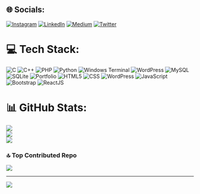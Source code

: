 
## 🌐 Socials:
[![Instagram](https://img.shields.io/badge/Instagram-%23E4405F.svg?logo=Instagram&logoColor=white)](https://instagram.com/www.instagram.com/madhav_sharma7755/) [![LinkedIn](https://img.shields.io/badge/LinkedIn-%230077B5.svg?logo=linkedin&logoColor=white)](https://linkedin.com/in/https:/www.linkedin.com/in/madhavsharma12/) [![Medium](https://img.shields.io/badge/Medium-12100E?logo=medium&logoColor=white)](https://medium.com/@https://medium.com/@madhav032001) [![Twitter](https://img.shields.io/badge/Twitter-%231DA1F2.svg?logo=Twitter&logoColor=white)](https://twitter.com/https://twitter.com/MadhavS200) 

# 💻 Tech Stack:
![C](https://img.shields.io/badge/c-%2300599C.svg?style=for-the-badge&logo=c&logoColor=white) ![C++](https://img.shields.io/badge/c++-%2300599C.svg?style=for-the-badge&logo=c%2B%2B&logoColor=white) ![PHP](https://img.shields.io/badge/php-%23777BB4.svg?style=for-the-badge&logo=php&logoColor=white) ![Python](https://img.shields.io/badge/python-3670A0?style=for-the-badge&logo=python&logoColor=ffdd54) ![Windows Terminal](https://img.shields.io/badge/Windows%20Terminal-%234D4D4D.svg?style=for-the-badge&logo=windows-terminal&logoColor=white) ![WordPress](https://img.shields.io/badge/WordPress-%23117AC9.svg?style=for-the-badge&logo=WordPress&logoColor=white) ![MySQL](https://img.shields.io/badge/mysql-%2300000f.svg?style=for-the-badge&logo=mysql&logoColor=white) ![SQLite](https://img.shields.io/badge/sqlite-%2307405e.svg?style=for-the-badge&logo=sqlite&logoColor=white) ![Portfolio](https://img.shields.io/badge/Portfolio-%23000000.svg?style=for-the-badge&logo=firefox&logoColor=#FF7139) ![HTML5](https://img.shields.io/badge/html5-%23E34F26.svg?style=for-the-badge&logo=html5&logoColor=white) ![CSS](https://img.shields.io/badge/css-%2300000f.svg?style=for-the-badge&logo=css&logoColor=blue) ![WordPress](https://img.shields.io/badge/WordPress-%23117AC9.svg?style=for-the-badge&logo=WordPress&logoColor=white) ![JavaScript](https://img.shields.io/badge/javascript-%23323330.svg?style=for-the-badge&logo=javascript&logoColor=%23F7DF1E) ![Bootstrap](https://img.shields.io/badge/bootstrap-%238511FA.svg?style=for-the-badge&logo=bootstrap&logoColor=white) ![ReactJS](https://img.shields.io/badge/react-%2300000f.svg?style=for-the-badge&logo=react&logoColor=blue) 
# 📊 GitHub Stats:
![](https://github-readme-stats.vercel.app/api?username=madhavsharma7&theme=dark&hide_border=false&include_all_commits=false&count_private=false)<br/>
![](https://github-readme-streak-stats.herokuapp.com/?user=madhavsharma7&theme=dark&hide_border=false)<br/>
![](https://github-readme-stats.vercel.app/api/top-langs/?username=madhavsharma7&theme=dark&hide_border=false&include_all_commits=false&count_private=false&layout=compact)

### 🔝 Top Contributed Repo
![](https://github-contributor-stats.vercel.app/api?username=madhavsharma7&limit=5&theme=dark&combine_all_yearly_contributions=true)

---
[![](https://visitcount.itsvg.in/api?id=madhavsharma7&icon=0&color=0)](https://visitcount.itsvg.in)

<!-- Proudly created with GPRM ( https://gprm.itsvg.in ) -->
